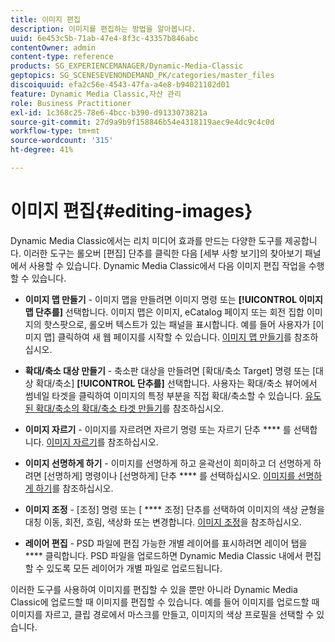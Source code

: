 ```yaml
---
title: 이미지 편집
description: 이미지를 편집하는 방법을 알아봅니다.
uuid: 6e453c5b-71ab-47e4-8f3c-43357b846abc
contentOwner: admin
content-type: reference
products: SG_EXPERIENCEMANAGER/Dynamic-Media-Classic
geptopics: SG_SCENESEVENONDEMAND_PK/categories/master_files
discoiquuid: efa2c56e-4543-47fa-a4e8-b94021102d01
feature: Dynamic Media Classic,자산 관리
role: Business Practitioner
exl-id: 1c368c25-78e6-4bcc-b390-d9133073821a
source-git-commit: 27d9a9b9f158846b54e4318119aec9e4dc9c4c0d
workflow-type: tm+mt
source-wordcount: '315'
ht-degree: 41%

---
```


# 이미지 편집{#editing-images}

Dynamic Media Classic에서는 리치 미디어 효과를 만드는 다양한 도구를 제공합니다. 이러한 도구는 롤오버 [편집] 단추를 클릭한 다음 [세부 사항 보기]의 찾아보기 패널에서 사용할 수 있습니다. Dynamic Media Classic에서 다음 이미지 편집 작업을 수행할 수 있습니다.

* **이미지 맵 만들기**  - 이미지 맵을 만들려면 이미지 명령 또는  **[!UICONTROL 이미지 맵 단추를]** 선택합니다. 이미지 맵은 이미지, eCatalog 페이지 또는 회전 집합 이미지의 핫스팟으로, 롤오버 텍스트가 있는 패널을 표시합니다. 예를 들어 사용자가 [이미지 맵] 클릭하여 새 웹 페이지를 시작할 수 있습니다. [이미지 맵 만들기](/help/creating-image-maps.md)를 참조하십시오.

* **확대/축소 대상 만들기**  - 축소판 대상을 만들려면 [확대/축소 Target] 명령 또는 [대상 확대/축소]  **[!UICONTROL 단추를]** 선택합니다. 사용자는 확대/축소 뷰어에서 썸네일 타겟을 클릭하여 이미지의 특정 부분을 직접 확대/축소할 수 있습니다. [유도된 확대/축소의 확대/축소 타겟 만들기](/help/creating-zoom-targets-guided-zoom.md)를 참조하십시오.

* **이미지 자르기**  - 이미지를 자르려면 자르기 명령 또는 자르기 단추 **** 를 선택합니다. [이미지 자르기](/help/cropping-image.md)를 참조하십시오.

* **이미지 선명하게 하기**  - 이미지를 선명하게 하고 윤곽선이 희미하고 더 선명하게 하려면 [선명하게] 명령이나 [선명하게] 단추 **** 를 선택하십시오. [이미지를 선명하게 하기](/help/sharpening-image.md)를 참조하십시오.

* **이미지 조정**  - [조정] 명령 또는 [ **** 조정] 단추를 선택하여 이미지의 색상 균형을 대칭 이동, 회전, 흐림, 색상화 또는 변경합니다. [이미지 조정](/help/adjusting-image.md)을 참조하십시오.

* **레이어 편집**  - PSD 파일에 편집 가능한 개별 레이어를 표시하려면 레이어 탭을  **** 클릭합니다. PSD 파일을 업로드하면 Dynamic Media Classic 내에서 편집할 수 있도록 모든 레이어가 개별 파일로 업로드됩니다.

이러한 도구를 사용하여 이미지를 편집할 수 있을 뿐만 아니라 Dynamic Media Classic에 업로드할 때 이미지를 편집할 수 있습니다. 예를 들어 이미지를 업로드할 때 이미지를 자르고, 클립 경로에서 마스크를 만들고, 이미지의 색상 프로필을 선택할 수 있습니다.
